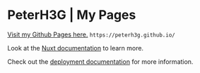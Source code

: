 # PeterH3G | My Pages
[Visit my Github Pages here.](https://peterh3g.github.io)
`https://peterh3g.github.io/`


Look at the [Nuxt documentation](https://nuxt.com/docs/getting-started/introduction) to learn more.

Check out the [deployment documentation](https://nuxt.com/docs/getting-started/deployment) for more information.
